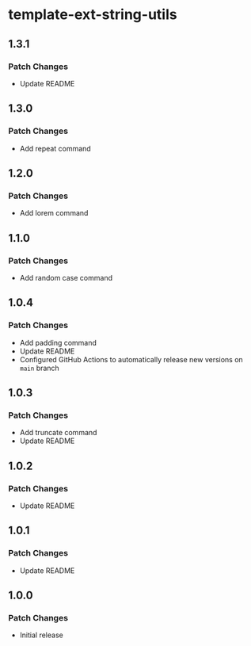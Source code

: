 # template-ext-string-utils

## 1.3.1

### Patch Changes

- Update README

## 1.3.0

### Patch Changes

- Add repeat command

## 1.2.0

### Patch Changes

- Add lorem command

## 1.1.0

### Patch Changes

- Add random case command

## 1.0.4

### Patch Changes

- Add padding command
- Update README
- Configured GitHub Actions to automatically release new versions on `main` branch

## 1.0.3

### Patch Changes

- Add truncate command
- Update README

## 1.0.2

### Patch Changes

- Update README

## 1.0.1

### Patch Changes

- Update README

## 1.0.0

### Patch Changes

- Initial release

